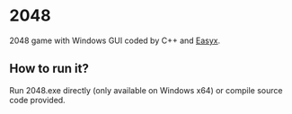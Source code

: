 # 2048
2048 game with Windows GUI coded by C++ and [Easyx](https://easyx.cn/).

## How to run it?

Run 2048.exe directly (only available on Windows x64) or compile source code provided.

